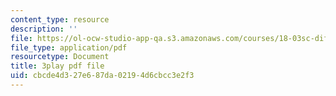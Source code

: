 ```yaml
---
content_type: resource
description: ''
file: https://ol-ocw-studio-app-qa.s3.amazonaws.com/courses/18-03sc-differential-equations-fall-2011/cbcde4d327e687da02194d6cbcc3e2f3_z-meBrqcy_I.pdf
file_type: application/pdf
resourcetype: Document
title: 3play pdf file
uid: cbcde4d3-27e6-87da-0219-4d6cbcc3e2f3
---
```


